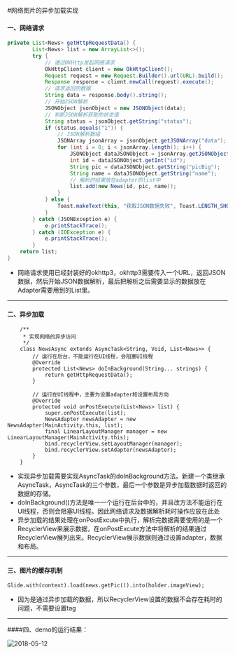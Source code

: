 #网络图片的异步加载实现



#### 一、网络请求

```java
private List<News> getHttpRequestData() {
        List<News> list = new ArrayList<>();
        try {
            // 通过OKHttp发起网络请求
            OkHttpClient client = new OkHttpClient();
            Request request = new Request.Builder().url(URL).build();
            Response response = client.newCall(request).execute();
            // 请求返回的数据
            String data = response.body().string();
            // 开始JSON解析
            JSONObject jsonObject = new JSONObject(data);
            // 判断JSON解析获取的状态值
            String status = jsonObject.getString("status");
            if (status.equals("1")) {
                // JSON解析数组
                JSONArray jsonArray = jsonObject.getJSONArray("data");
                for (int i = 0; i < jsonArray.length(); i++) {
                    JSONObject dataJSONObject = jsonArray.getJSONObject(i);
                    int id = dataJSONObject.getInt("id");
                    String pic = dataJSONObject.getString("picBig");
                    String name = dataJSONObject.getString("name");
                    // 解析的结果放在adapter的list中
                    list.add(new News(id, pic, name));
                }
            } else {
                Toast.makeText(this, "获取JSON数据失败", Toast.LENGTH_SHORT).show();
            }
        } catch (JSONException e) {
            e.printStackTrace();
        } catch (IOException e) {
            e.printStackTrace();
        }
    return list;
}
```



* 网络请求使用已经封装好的okhttp3，okhttp3需要传入一个URL，返回JSON数据，然后开始JSON数据解析，最后把解析之后需要显示的数据放在Adapter需要用到的List里。



---



#### 二、异步加载



```
	/**
     * 实现网络的异步访问
     */
    class NewsAsync extends AsyncTask<String, Void, List<News>> {
        // 运行在后台，不能运行在UI线程，会阻塞UI线程
        @Override
        protected List<News> doInBackground(String... strings) {
            return getHttpRequestData();
        }

        // 运行在UI线程中，主要为设置adapter和设置布局方向
        @Override
        protected void onPostExecute(List<News> list) {
            super.onPostExecute(list);
            NewsAdapter newsAdapter = new NewsAdapter(MainActivity.this, list);
            final LinearLayoutManager manager = new LinearLayoutManager(MainActivity.this);
            bind.recyclerView.setLayoutManager(manager);
            bind.recyclerView.setAdapter(newsAdapter);
        }
    }
```



* 实现异步加载需要实现AsyncTask的doInBackground方法。新建一个类继承AsyncTask，AsyncTask的三个参数，最后一个参数是异步加载数据时返回的数据的存储。
* doInBackground()方法是唯一一个运行在后台中的，并且改方法不能运行在UI线程，否则会阻塞UI线程。因此网络请求及数据解析耗时操作应放在此处
* 异步加载的结果处理在onPostExcute中执行，解析完数据需要使用的是一个RecyclerView来展示数据，在onPostExcute方法中将解析的结果通过RecyclerView展列出来。RecyclerView展示数据则通过设置adapter，数据和布局。



---



#### 三、图片的缓存机制

```
Glide.with(context).load(news.getPic()).into(holder.imageView);
```

* 因为是通过异步加载的数据，所以RecyclerView设置的数据不会存在耗时的问题，不需要设置tag



---



####四、demo的运行结果：



![2018-05-12](/Users/dinzhenyan/Documents/Android/AsyncDemo/2018-05-12.jpg)

